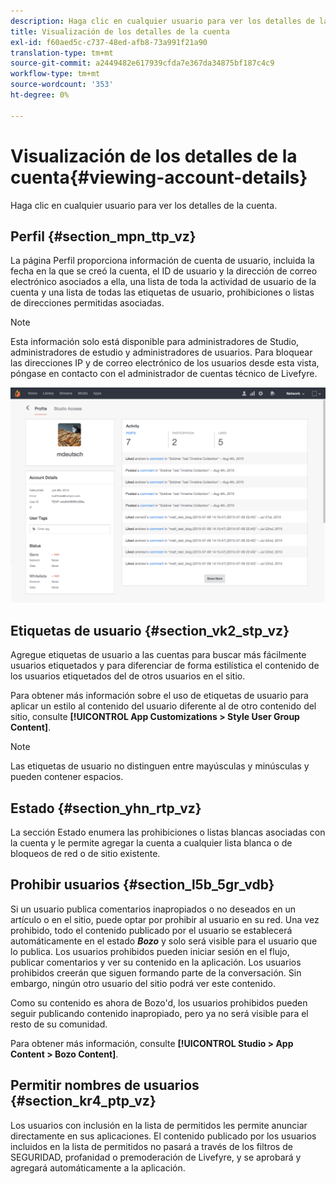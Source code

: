 ```yaml
---
description: Haga clic en cualquier usuario para ver los detalles de la cuenta.
title: Visualización de los detalles de la cuenta
exl-id: f60aed5c-c737-48ed-afb8-73a991f21a90
translation-type: tm+mt
source-git-commit: a2449482e617939cfda7e367da34875bf187c4c9
workflow-type: tm+mt
source-wordcount: '353'
ht-degree: 0%

---
```


# Visualización de los detalles de la cuenta{#viewing-account-details}

Haga clic en cualquier usuario para ver los detalles de la cuenta.

## Perfil {#section_mpn_ttp_vz}

La página Perfil proporciona información de cuenta de usuario, incluida la fecha en la que se creó la cuenta, el ID de usuario y la dirección de correo electrónico asociados a ella, una lista de toda la actividad de usuario de la cuenta y una lista de todas las etiquetas de usuario, prohibiciones o listas de direcciones permitidas asociadas.

>[!NOTE]
>
>Esta información solo está disponible para administradores de Studio, administradores de estudio y administradores de usuarios. Para bloquear las direcciones IP y de correo electrónico de los usuarios desde esta vista, póngase en contacto con el administrador de cuentas técnico de Livefyre.

![](assets/UsersProfile-1024x699.png)

## Etiquetas de usuario {#section_vk2_stp_vz}

Agregue etiquetas de usuario a las cuentas para buscar más fácilmente usuarios etiquetados y para diferenciar de forma estilística el contenido de los usuarios etiquetados del de otros usuarios en el sitio.

Para obtener más información sobre el uso de etiquetas de usuario para aplicar un estilo al contenido del usuario diferente al de otro contenido del sitio, consulte **[!UICONTROL App Customizations > Style User Group Content]**.

>[!NOTE]
>
>Las etiquetas de usuario no distinguen entre mayúsculas y minúsculas y pueden contener espacios.

## Estado {#section_yhn_rtp_vz}

La sección Estado enumera las prohibiciones o listas blancas asociadas con la cuenta y le permite agregar la cuenta a cualquier lista blanca o de bloqueos de red o de sitio existente.

## Prohibir usuarios {#section_l5b_5gr_vdb}

Si un usuario publica comentarios inapropiados o no deseados en un artículo o en el sitio, puede optar por prohibir al usuario en su red. Una vez prohibido, todo el contenido publicado por el usuario se establecerá automáticamente en el estado ***Bozo*** y solo será visible para el usuario que lo publica. Los usuarios prohibidos pueden iniciar sesión en el flujo, publicar comentarios y ver su contenido en la aplicación. Los usuarios prohibidos creerán que siguen formando parte de la conversación. Sin embargo, ningún otro usuario del sitio podrá ver este contenido.

Como su contenido es ahora de Bozo&#39;d, los usuarios prohibidos pueden seguir publicando contenido inapropiado, pero ya no será visible para el resto de su comunidad.

Para obtener más información, consulte **[!UICONTROL Studio > App Content > Bozo Content]**.

## Permitir nombres de usuarios {#section_kr4_ptp_vz}

Los usuarios con inclusión en la lista de permitidos les permite anunciar directamente en sus aplicaciones. El contenido publicado por los usuarios incluidos en la lista de permitidos no pasará a través de los filtros de SEGURIDAD, profanidad o premoderación de Livefyre, y se aprobará y agregará automáticamente a la aplicación.
